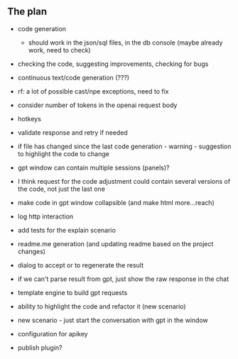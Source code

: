 ## The plan

- code generation
  - should work in the json/sql files, in the db console (maybe already work, need to check)
- checking the code, suggesting improvements, checking for bugs
- continuous text/code generation (???)
- rf: a lot of possible cast/npe exceptions, need to fix
- consider number of tokens in the openai request body
- hotkeys
- validate response and retry if needed
- if file has changed since the last code generation - warning - suggestion to highlight the code to change
- gpt window can contain multiple sessions (panels)?
- I think request for the code adjustment could contain several versions of the code, not just the last one
- make code in gpt window collapsible (and make html more...reach)
- log http interaction
- add tests for the explain scenario
- readme.me generation (and updating readme based on the project changes)

- dialog to accept or to regenerate the result
- if we can't parse result from gpt, just show the raw response in the chat
- template engine to build gpt requests
- ability to highlight the code and refactor it (new scenario)
- new scenario - just start the conversation with gpt in the window
- configuration for apikey
- publish plugin?
